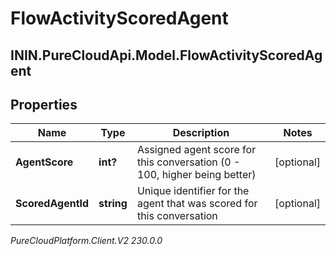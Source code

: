# FlowActivityScoredAgent

## ININ.PureCloudApi.Model.FlowActivityScoredAgent

## Properties

|Name | Type | Description | Notes|
|------------ | ------------- | ------------- | -------------|
| **AgentScore** | **int?** | Assigned agent score for this conversation (0 - 100, higher being better) | [optional] |
| **ScoredAgentId** | **string** | Unique identifier for the agent that was scored for this conversation | [optional] |



_PureCloudPlatform.Client.V2 230.0.0_
